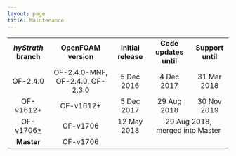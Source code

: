 ```yaml
---
layout: page
title: Maintenance
--- 
```


<table>
  <tr>
    <td align="center"><b><i>hyStrath</i> branch</b></td>
    <td align="center"><b>OpenFOAM version</b></td>
    <td align="center"><b>Initial release</b></td>
    <td align="center"><b>Code updates until</b></td>
    <td align="center"><b>Support until</b></td>
  </tr>
  <tr>
    <td align="center">OF-2.4.0</td>
    <td align="center">OF-2.4.0-MNF, OF-2.4.0, OF-2.3.0</td>
    <td align="center">5 Dec 2016</td>
    <td align="center">4 Dec 2017</td>
    <td align="center">31 Mar 2018</td>
  </tr>
  <tr>
    <td align="center">OF-v1612+</td>
    <td align="center">OF-v1612+</td>
    <td align="center">5 Dec 2017</td>
    <td align="center">29 Aug 2018</td>
    <td align="center">30 Nov 2019</td>
  </tr>
  <tr>  
    <td align="center">OF-v1706<a href="https://vincentcasseau.github.io/contributions/#List-of-external-contributors">*</a></td>
    <td align="center">OF-v1706</td>
    <td align="center">12 May 2018</td>
    <td align="center" colspan="2">29 Aug 2018, merged into Master</td>
  </tr>
  <tr>
    <td align="center"><b>Master</b></td>
    <td align="center">OF-v1706</td>
    <td align="center" colspan="3"> </td>
  </tr>
</table>
